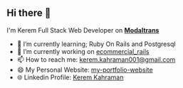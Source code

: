 ## Hi there 👋
I'm Kerem Full Stack Web Developer on [**Modaltrans**](https://modaltrans.com/)


- 🌱 I’m currently learning; Ruby On Rails and Postgresql
- 🔭 I’m currently working on [ecommercial_rails](https://github.com/KeremKahraman9/ecommercial_rails)
- 📫 How to reach me: kerem.kahraman001@gmail.com
- 😄 My Personal Website: [my-portfolio-website](https://keremkahraman9.github.io/my-portfolio-website/)
- 🌐 Linkedin Profile: [Kerem Kahraman](https://www.linkedin.com/in/kerem-kahraman/)

<!--
**KeremKahraman9/KeremKahraman9** is a ✨ _special_ ✨ repository because its `README.md` (this file) appears on your GitHub profile.

Here are some ideas to get you started:

- 🔭 I’m currently working on ...
- 🌱 I’m currently learning ...
- 👯 I’m looking to collaborate on ...
- 🤔 I’m looking for help with ...
- 💬 Ask me about ...
- 📫 How to reach me: ...
- 😄 Pronouns: ...
- ⚡ Fun fact: ...
-->
